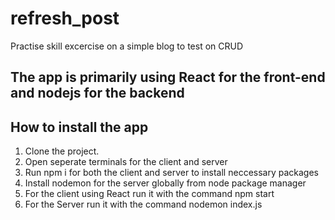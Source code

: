 # refresh_post
Practise skill excercise on a simple blog to test on CRUD

## The app is primarily using React for the front-end and nodejs for the backend

## How to install the app
1. Clone the project.
2. Open seperate terminals for the client and server
3. Run npm i for both the client and server to install neccessary packages
4. Install nodemon for the server globally from node package manager
5. For the client using React run it with the command npm start
6. For the Server run it with the command nodemon index.js
   
